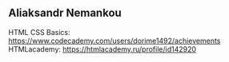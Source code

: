 ## Aliaksandr Nemankou
HTML CSS Basics: https://www.codecademy.com/users/dorime1492/achievements
HTMLacademy: https://htmlacademy.ru/profile/id142920
